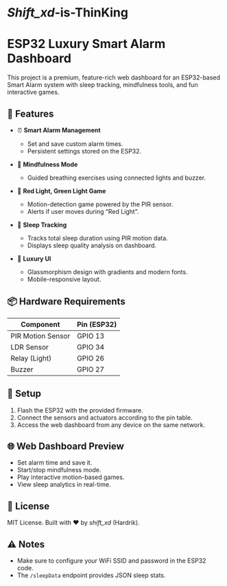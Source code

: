 # _Shift_xd_-is-ThinKing
# ESP32 Luxury Smart Alarm Dashboard

This project is a premium, feature-rich web dashboard for an ESP32-based Smart Alarm system with sleep tracking, mindfulness tools, and fun interactive games.

## 🌟 Features

- ⏰ **Smart Alarm Management**
  - Set and save custom alarm times.
  - Persistent settings stored on the ESP32.

- 🧘 **Mindfulness Mode**
  - Guided breathing exercises using connected lights and buzzer.

- 🎯 **Red Light, Green Light Game**
  - Motion-detection game powered by the PIR sensor.
  - Alerts if user moves during “Red Light”.

- 🛌 **Sleep Tracking**
  - Tracks total sleep duration using PIR motion data.
  - Displays sleep quality analysis on dashboard.

- 🌈 **Luxury UI**
  - Glassmorphism design with gradients and modern fonts.
  - Mobile-responsive layout.

## 📦 Hardware Requirements

| Component          | Pin (ESP32) |
|--------------------|-------------|
| PIR Motion Sensor  | GPIO 13      |
| LDR Sensor         | GPIO 34      |
| Relay (Light)      | GPIO 26      |
| Buzzer             | GPIO 27      |

## 🚀 Setup
1. Flash the ESP32 with the provided firmware.
2. Connect the sensors and actuators according to the pin table.
3. Access the web dashboard from any device on the same network.

## 🌐 Web Dashboard Preview
- Set alarm time and save it.
- Start/stop mindfulness mode.
- Play interactive motion-based games.
- View sleep analytics in real-time.

## 📜 License
MIT License. Built with ❤️ by _shift_xd_ (Hardrik).

## ⚠️ Notes
- Make sure to configure your WiFi SSID and password in the ESP32 code.
- The `/sleepData` endpoint provides JSON sleep stats.
